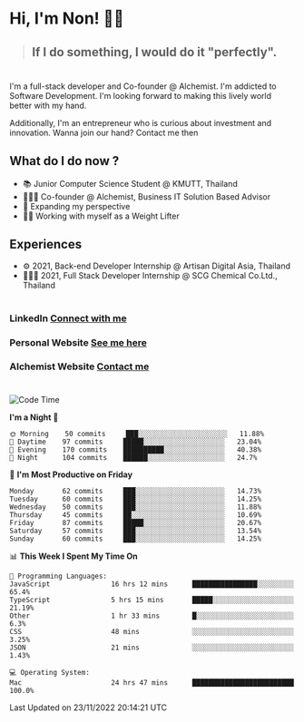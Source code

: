 # Hi, I'm Non! 🖐🏻

> ## If I do something, I would do it "perfectly".

#

I'm a full-stack developer and Co-founder @ Alchemist. I'm addicted to Software Development. I'm looking forward to making this lively world better with my hand.

Additionally, I'm an entrepreneur who is curious about investment and innovation. Wanna join our hand? Contact me then

## What do I do now ?

- 📚 Junior Computer Science Student @ KMUTT, Thailand
- 🧑🏻‍💻 Co-founder @ Alchemist, Business IT Solution Based Advisor
- 🌈 Expanding my perspective
- 🏋🏻 Working with myself as a Weight Lifter

## Experiences

- ⚙️ 2021, Back-end Developer Internship @ Artisan Digital Asia, Thailand
- 🧑🏻‍💻 2021, Full Stack Developer Internship @ SCG Chemical Co.Ltd., Thailand

#

### LinkedIn [Connect with me](https://www.linkedin.com/in/non-nontra/)

### Personal Website [See me here](https://nonnontra.com/)

### Alchemist Website [Contact me](https://alchemist-softwarehouse.co/)

#

<!--START_SECTION:waka-->
![Code Time](http://img.shields.io/badge/Code%20Time-2%2C153%20hrs%2037%20mins-blue)

**I'm a Night 🦉** 

```text
🌞 Morning    50 commits     ███░░░░░░░░░░░░░░░░░░░░░░   11.88% 
🌆 Daytime    97 commits     █████░░░░░░░░░░░░░░░░░░░░   23.04% 
🌃 Evening    170 commits    ██████████░░░░░░░░░░░░░░░   40.38% 
🌙 Night      104 commits    ██████░░░░░░░░░░░░░░░░░░░   24.7%

```
📅 **I'm Most Productive on Friday** 

```text
Monday       62 commits     ███░░░░░░░░░░░░░░░░░░░░░░   14.73% 
Tuesday      60 commits     ███░░░░░░░░░░░░░░░░░░░░░░   14.25% 
Wednesday    50 commits     ███░░░░░░░░░░░░░░░░░░░░░░   11.88% 
Thursday     45 commits     ██░░░░░░░░░░░░░░░░░░░░░░░   10.69% 
Friday       87 commits     █████░░░░░░░░░░░░░░░░░░░░   20.67% 
Saturday     57 commits     ███░░░░░░░░░░░░░░░░░░░░░░   13.54% 
Sunday       60 commits     ███░░░░░░░░░░░░░░░░░░░░░░   14.25%

```


📊 **This Week I Spent My Time On** 

```text
💬 Programming Languages: 
JavaScript               16 hrs 12 mins      ████████████████░░░░░░░░░   65.4% 
TypeScript               5 hrs 15 mins       █████░░░░░░░░░░░░░░░░░░░░   21.19% 
Other                    1 hr 33 mins        █░░░░░░░░░░░░░░░░░░░░░░░░   6.3% 
CSS                      48 mins             ░░░░░░░░░░░░░░░░░░░░░░░░░   3.25% 
JSON                     21 mins             ░░░░░░░░░░░░░░░░░░░░░░░░░   1.43%

💻 Operating System: 
Mac                      24 hrs 47 mins      █████████████████████████   100.0%

```


 Last Updated on 23/11/2022 20:14:21 UTC
<!--END_SECTION:waka-->
